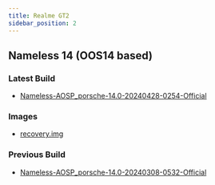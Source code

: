 ```yaml
---
title: Realme GT2
sidebar_position: 2
---
```


## Nameless 14 (OOS14 based)

### Latest Build
- [Nameless-AOSP_porsche-14.0-20240428-0254-Official](https://sourceforge.net/projects/nameless-aosp/files/porsche/Nameless-AOSP_porsche-14.0-20240428-0254-Official.zip/download)

### Images
- [recovery.img](https://github.com/pjgowtham/android_device_realme_porsche/releases/download/lineage-21.0-20240107-UNOFFICIAL-porsche/recovery-lineage-21.0-20240107-UNOFFICIAL-porsche.zip)

### Previous Build
- [Nameless-AOSP_porsche-14.0-20240308-0532-Official](https://sourceforge.net/projects/nameless-aosp/files/porsche/Nameless-AOSP_porsche-14.0-20240308-0532-Official.zip/download)